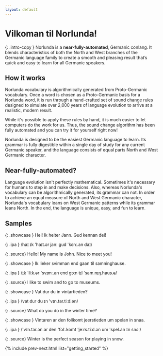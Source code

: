 ```yaml
---
layout: default
---
```


# Vilkoman til Norlunda!

{: .intro-copy }
Norlunda is a **near-fully-automated**, Germanic conlang. It blends characteristics of both the North and West branches of the Germanic language family to create a smooth and pleasing result that’s quick and easy to learn for all Germanic speakers.

## How it works

Norlunda vocabulary is algorithmically generated from Proto-Germanic vocabulary. Once a word is chosen as a Proto-Germanic basis for a Norlunda word, it is run through a hand-crafted set of sound change rules designed to simulate over 2,000 years of language evolution to arrive at a realistic, modern result.

While it's possible to apply these rules by hand, it is much easier to let computers do the work for us. Thus, the sound change algorithm has been fully automated and you can <a data-modal-trigger="generator">try it for yourself</a> right now!

Norlunda is designed to be the easiest Germanic language to learn. Its grammar is fully digestible within a single day of study for any current Germanic speaker, and the language consists of equal parts North and West Germanic character.

## Near-fully-automated?

Language evolution isn't perfectly mathematical. Sometimes it's necessary for humans to step in and make decisions. Also, whereas Norlunda's vocabulary can be algorithmically generated, its grammar can not. In order to achieve an equal measure of North and West Germanic character, Norlunda's vocabulary leans on West Germanic patterns while its grammar leans North. In the end, the language is unique, easy, and fun to learn.

## Samples

{: .showcase }
Hei! Ik heiter Jann. Gud kennan dei!

{: .ipa }
/haɪ ɪk 'haɪt.ər janː gud 'kɛnː.an daɪ/

{: .source}
Hello! My name is John. Nice to meet you!

{: .showcase }
Ik lieker svimman end gaan til samninghause.

{: .ipa }
/ɪk 'liːk.ər 'svɪmː.an end gɔːn tɪl 'sam.nɪŋ.haus.ə/

{: .source}
I like to swim and to go to museums.

{: .showcase }
Vat dur du in vintartieden?

{: .ipa }
/vat dur du ɪn 'vɪn.tar.tiːd.ən/

{: .source}
What do you do in the winter time?

{: .showcase }
Vintaren ar den follkomt jeerstieden um spelan in snaa.

{: .ipa }
/'vɪn.tar.ən ar den 'folː.komt 'jeːrs.tiːd.ən um 'spel.an ɪn snɔː/

{: .source}
Winter is the perfect season for playing in snow.

{% include prev-next.html list="getting_started" %}